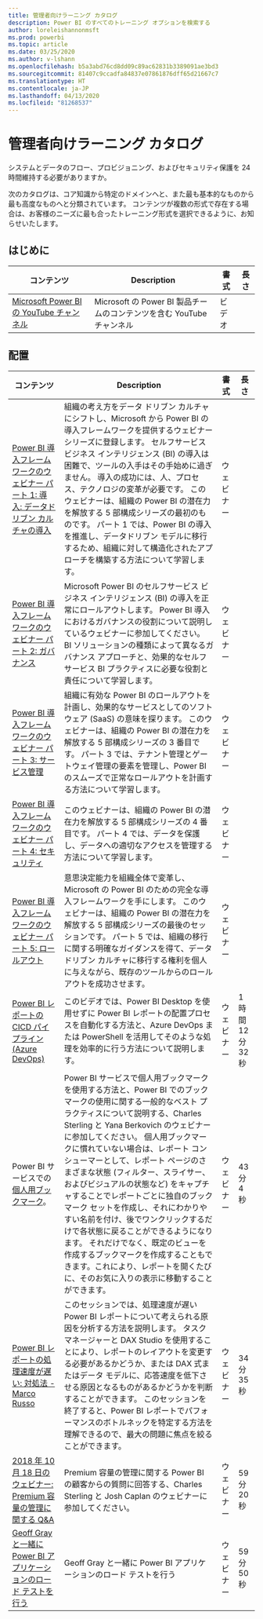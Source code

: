 ```yaml
---
title: 管理者向けラーニング カタログ
description: Power BI のすべてのトレーニング オプションを検索する
author: loreleishannonmsft
ms.prod: powerbi
ms.topic: article
ms.date: 03/25/2020
ms.author: v-lshann
ms.openlocfilehash: b5a3abd76cd8dd09c89ac62831b3389091ae3bd3
ms.sourcegitcommit: 81407c9ccadfa84837e07861876dff65d21667c7
ms.translationtype: HT
ms.contentlocale: ja-JP
ms.lasthandoff: 04/13/2020
ms.locfileid: "81268537"
---
```

# <a name="administrators-learning-catalog"></a>管理者向けラーニング カタログ

システムとデータのフロー、プロビジョニング、およびセキュリティ保護を 24 時間維持する必要がありますか。

次のカタログは、コア知識から特定のドメインへと、また最も基本的なものから最も高度なものへと分類されています。 コンテンツが複数の形式で存在する場合は、お客様のニーズに最も合ったトレーニング形式を選択できるように、お知らせいたします。

## <a name="get-started"></a>はじめに<a name="get-started"></a>
| コンテンツ | Description  | 書式 | 長さ |
|-------------------------------------------------------------------------------------|---------------------------------------------------------------------|--------|--------|
| [Microsoft Power BI の YouTube チャンネル](https://www.youtube.com/user/mspowerbi/videos) | Microsoft の Power BI 製品チームのコンテンツを含む YouTube チャンネル | ビデオ |        |
## <a name="deploy"></a>配置<a name="deploy"></a>
| コンテンツ | Description  | 書式 | 長さ |
|-------------------------------------------------------------------------------------|---------------------------------------------------------------------|--------|--------|
| [Power BI 導入フレームワークのウェビナー パート 1: 導入: データドリブン カルチャの導入](https://info.microsoft.com/ww-landing-powerbi-adoption-ondemand.html?Is=Website)                                | 組織の考え方をデータ ドリブン カルチャにシフトし、Microsoft から Power BI の導入フレームワークを提供するウェビナー シリーズに登録します。 セルフサービス ビジネス インテリジェンス (BI) の導入は困難で、ツールの入手はその手始めに過ぎません。 導入の成功には、人、プロセス、テクノロジの変革が必要です。 このウェビナーは、組織の Power BI の潜在力を解放する 5 部構成シリーズの最初のものです。 パート 1 では、Power BI の導入を推進し、データドリブン モデルに移行するため、組織に対して構造化されたアプローチを構築する方法について学習します。   | ウェビナー |                 |
| [Power BI 導入フレームワークのウェビナー パート 2: ガバナンス](https://info.microsoft.com/ww-ondemand-powerbi-governance.html?Is=Website)  | Microsoft Power BI のセルフサービス ビジネス インテリジェンス (BI) の導入を正常にロールアウトします。 Power BI 導入におけるガバナンスの役割について説明しているウェビナーに参加してください。 BI ソリューションの種類によって異なるガバナンス アプローチと、効果的なセルフサービス BI プラクティスに必要な役割と責任について学習します。  | ウェビナー |                 |
| [Power BI 導入フレームワークのウェビナー パート 3: サービス管理](https://info.microsoft.com/ww-ondemand-pbi-adoption-framework-part3.html)  | 組織に有効な Power BI のロールアウトを計画し、効果的なサービスとしてのソフトウェア (SaaS) の意味を探ります。 このウェビナーは、組織の Power BI の潜在力を解放する 5 部構成シリーズの 3 番目です。 パート 3 では、テナント管理とゲートウェイ管理の要素を管理し、Power BI のスムーズで正常なロールアウトを計画する方法について学習します。  | ウェビナー |                 |
| [Power BI 導入フレームワークのウェビナー パート 4: セキュリティ](https://info.microsoft.com/ww-ondemand-pbi-adoption-framework-part4.html)  | このウェビナーは、組織の Power BI の潜在力を解放する 5 部構成シリーズの 4 番目です。 パート 4 では、データを保護し、データへの適切なアクセスを管理する方法について学習します。  | ウェビナー |                 |
| [Power BI 導入フレームワークのウェビナー パート 5: ロールアウト](https://info.microsoft.com/ww-ondemand-powerbi-adoption-part5-rollout.html)   | 意思決定能力を組織全体で変革し、Microsoft の Power BI のための完全な導入フレームワークを手にします。 このウェビナーは、組織の Power BI の潜在力を解放する 5 部構成シリーズの最後のセッションです。 パート 5 では、組織の移行に関する明確なガイダンスを得て、データドリブン カルチャに移行する権利を個人に与えながら、既存のツールからのロールアウトを成功させます。  | ウェビナー |                 |
| [Power BI レポートの CICD パイプライン (Azure DevOps)](https://community.powerbi.com/t5/Webinars-and-Video-Gallery/CICD-Pipeline-for-PowerBI-Reports-Azure-DevOps/td-p/864450)  | このビデオでは、Power BI Desktop を使用せずに Power BI レポートの配置プロセスを自動化する方法と、Azure DevOps または PowerShell を活用してそのような処理を効率的に行う方法について説明します。 | ウェビナー | 1 時間 12 分 32 秒 |
| Power BI サービスでの[個人用ブックマーク](https://community.powerbi.com/t5/Webinars-and-Video-Gallery/Personal-Bookmarks-in-the-Power-BI-Service/td-p/616418)。  | Power BI サービスで個人用ブックマークを使用する方法と、Power BI でのブックマークの使用に関する一般的なベスト プラクティスについて説明する、Charles Sterling と Yana Berkovich のウェビナーに参加してください。 個人用ブックマークに慣れていない場合は、レポート コンシューマーとして、レポート ページのさまざまな状態 (フィルター、スライサー、およびビジュアルの状態など) をキャプチャすることでレポートごとに独自のブックマーク セットを作成し、それにわかりやすい名前を付け、後でワンクリックするだけで各状態に戻ることができるようになります。 それだけでなく、既定のビューを作成するブックマークを作成することもできます。これにより、レポートを開くたびに、そのお気に入りの表示に移動することができます。 | ウェビナー | 43 分 4 秒      |
| [Power BI レポートの処理速度が遅い: 対処法 - Marco Russo](https://community.powerbi.com/t5/Webinars-and-Video-Gallery/My-Power-BI-report-is-slow-what-should-I-do-by-Marco-Russo/td-p/547348) | このセッションでは、処理速度が遅い Power BI レポートについて考えられる原因を分析する方法を説明します。 タスク マネージャーと DAX Studio を使用することにより、レポートのレイアウトを変更する必要があるかどうか、または DAX 式またはデータ モデルに、応答速度を低下させる原因となるものがあるかどうかを判断することができます。  このセッションを終了すると、Power BI レポートでパフォーマンスのボトルネックを特定する方法を理解できるので、最大の問題に焦点を絞ることができます。  | ウェビナー | 34 分 35 秒     |
| [2018 年 10 月 18 日のウェビナー: Premium 容量の管理に関する Q&A](https://community.powerbi.com/t5/Webinars-and-Video-Gallery/10-18-18-Webinar-Q-amp-A-on-Managing-Premium-Capacities/td-p/535555)  | Premium 容量の管理に関する Power BI の顧客からの質問に回答する、Charles Sterling と Josh Caplan のウェビナーに参加してください。  | ウェビナー | 59 分 20 秒     |
| [Geoff Gray と一緒に Power BI アプリケーションのロード テストを行う](https://community.powerbi.com/t5/Webinars-and-Video-Gallery/Load-Test-your-Power-BI-Applications-with-Geoff-Gray/td-p/397357)  | Geoff Gray と一緒に Power BI アプリケーションのロード テストを行う  | ウェビナー | 59 分 50 秒     |
